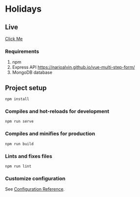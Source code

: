 # Holidays

## Live
[Click Me](https://narioalvin.github.io/vue-multi-step-form/)

### Requirements
1. npm
2. Express API https://narioalvin.github.io/vue-multi-step-form/
3. MongoDB database

## Project setup
```
npm install
```

### Compiles and hot-reloads for development
```
npm run serve
```

### Compiles and minifies for production
```
npm run build
```

### Lints and fixes files
```
npm run lint
```

### Customize configuration
See [Configuration Reference](https://cli.vuejs.org/config/).
